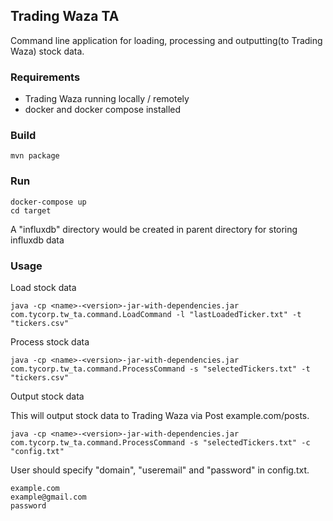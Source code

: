 ## Trading Waza TA
Command line application for loading, processing and outputting(to Trading Waza) stock data.

### Requirements
- Trading Waza running locally / remotely
- docker and docker compose installed
### Build
    mvn package
### Run
    docker-compose up
    cd target

A "influxdb" directory would be created in parent directory for storing influxdb data
### Usage
Load stock data
       
    java -cp <name>-<version>-jar-with-dependencies.jar com.tycorp.tw_ta.command.LoadCommand -l "lastLoadedTicker.txt" -t "tickers.csv"
    
Process stock data
    
    java -cp <name>-<version>-jar-with-dependencies.jar com.tycorp.tw_ta.command.ProcessCommand -s "selectedTickers.txt" -t "tickers.csv"

Output stock data

This will output stock data to Trading Waza via Post example.com/posts.
    
    java -cp <name>-<version>-jar-with-dependencies.jar com.tycorp.tw_ta.command.ProcessCommand -s "selectedTickers.txt" -c "config.txt"
    
User should specify "domain", "useremail" and "password" in config.txt.
    
    example.com
    example@gmail.com
    password
